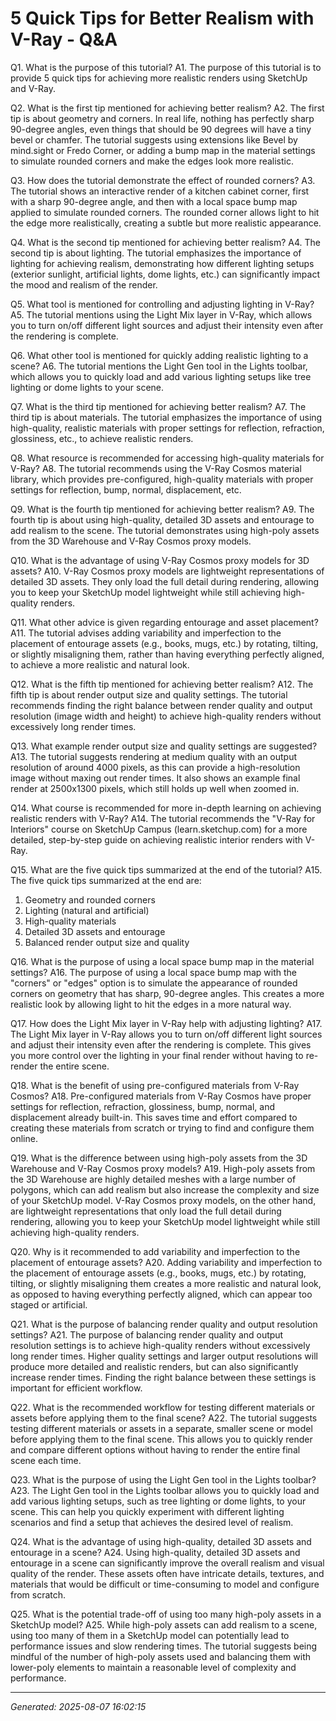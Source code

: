 # 5 Quick Tips for Better Realism with V-Ray - Q&A

Q1. What is the purpose of this tutorial?
A1. The purpose of this tutorial is to provide 5 quick tips for achieving more realistic renders using SketchUp and V-Ray.

Q2. What is the first tip mentioned for achieving better realism?
A2. The first tip is about geometry and corners. In real life, nothing has perfectly sharp 90-degree angles, even things that should be 90 degrees will have a tiny bevel or chamfer. The tutorial suggests using extensions like Bevel by mind.sight or Fredo Corner, or adding a bump map in the material settings to simulate rounded corners and make the edges look more realistic.

Q3. How does the tutorial demonstrate the effect of rounded corners?
A3. The tutorial shows an interactive render of a kitchen cabinet corner, first with a sharp 90-degree angle, and then with a local space bump map applied to simulate rounded corners. The rounded corner allows light to hit the edge more realistically, creating a subtle but more realistic appearance.

Q4. What is the second tip mentioned for achieving better realism?
A4. The second tip is about lighting. The tutorial emphasizes the importance of lighting for achieving realism, demonstrating how different lighting setups (exterior sunlight, artificial lights, dome lights, etc.) can significantly impact the mood and realism of the render.

Q5. What tool is mentioned for controlling and adjusting lighting in V-Ray?
A5. The tutorial mentions using the Light Mix layer in V-Ray, which allows you to turn on/off different light sources and adjust their intensity even after the rendering is complete.

Q6. What other tool is mentioned for quickly adding realistic lighting to a scene?
A6. The tutorial mentions the Light Gen tool in the Lights toolbar, which allows you to quickly load and add various lighting setups like tree lighting or dome lights to your scene.

Q7. What is the third tip mentioned for achieving better realism?
A7. The third tip is about materials. The tutorial emphasizes the importance of using high-quality, realistic materials with proper settings for reflection, refraction, glossiness, etc., to achieve realistic renders.

Q8. What resource is recommended for accessing high-quality materials for V-Ray?
A8. The tutorial recommends using the V-Ray Cosmos material library, which provides pre-configured, high-quality materials with proper settings for reflection, bump, normal, displacement, etc.

Q9. What is the fourth tip mentioned for achieving better realism?
A9. The fourth tip is about using high-quality, detailed 3D assets and entourage to add realism to the scene. The tutorial demonstrates using high-poly assets from the 3D Warehouse and V-Ray Cosmos proxy models.

Q10. What is the advantage of using V-Ray Cosmos proxy models for 3D assets?
A10. V-Ray Cosmos proxy models are lightweight representations of detailed 3D assets. They only load the full detail during rendering, allowing you to keep your SketchUp model lightweight while still achieving high-quality renders.

Q11. What other advice is given regarding entourage and asset placement?
A11. The tutorial advises adding variability and imperfection to the placement of entourage assets (e.g., books, mugs, etc.) by rotating, tilting, or slightly misaligning them, rather than having everything perfectly aligned, to achieve a more realistic and natural look.

Q12. What is the fifth tip mentioned for achieving better realism?
A12. The fifth tip is about render output size and quality settings. The tutorial recommends finding the right balance between render quality and output resolution (image width and height) to achieve high-quality renders without excessively long render times.

Q13. What example render output size and quality settings are suggested?
A13. The tutorial suggests rendering at medium quality with an output resolution of around 4000 pixels, as this can provide a high-resolution image without maxing out render times. It also shows an example final render at 2500x1300 pixels, which still holds up well when zoomed in.

Q14. What course is recommended for more in-depth learning on achieving realistic renders with V-Ray?
A14. The tutorial recommends the "V-Ray for Interiors" course on SketchUp Campus (learn.sketchup.com) for a more detailed, step-by-step guide on achieving realistic interior renders with V-Ray.

Q15. What are the five quick tips summarized at the end of the tutorial?
A15. The five quick tips summarized at the end are:
1. Geometry and rounded corners
2. Lighting (natural and artificial)
3. High-quality materials
4. Detailed 3D assets and entourage
5. Balanced render output size and quality

Q16. What is the purpose of using a local space bump map in the material settings?
A16. The purpose of using a local space bump map with the "corners" or "edges" option is to simulate the appearance of rounded corners on geometry that has sharp, 90-degree angles. This creates a more realistic look by allowing light to hit the edges in a more natural way.

Q17. How does the Light Mix layer in V-Ray help with adjusting lighting?
A17. The Light Mix layer in V-Ray allows you to turn on/off different light sources and adjust their intensity even after the rendering is complete. This gives you more control over the lighting in your final render without having to re-render the entire scene.

Q18. What is the benefit of using pre-configured materials from V-Ray Cosmos?
A18. Pre-configured materials from V-Ray Cosmos have proper settings for reflection, refraction, glossiness, bump, normal, and displacement already built-in. This saves time and effort compared to creating these materials from scratch or trying to find and configure them online.

Q19. What is the difference between using high-poly assets from the 3D Warehouse and V-Ray Cosmos proxy models?
A19. High-poly assets from the 3D Warehouse are highly detailed meshes with a large number of polygons, which can add realism but also increase the complexity and size of your SketchUp model. V-Ray Cosmos proxy models, on the other hand, are lightweight representations that only load the full detail during rendering, allowing you to keep your SketchUp model lightweight while still achieving high-quality renders.

Q20. Why is it recommended to add variability and imperfection to the placement of entourage assets?
A20. Adding variability and imperfection to the placement of entourage assets (e.g., books, mugs, etc.) by rotating, tilting, or slightly misaligning them creates a more realistic and natural look, as opposed to having everything perfectly aligned, which can appear too staged or artificial.

Q21. What is the purpose of balancing render quality and output resolution settings?
A21. The purpose of balancing render quality and output resolution settings is to achieve high-quality renders without excessively long render times. Higher quality settings and larger output resolutions will produce more detailed and realistic renders, but can also significantly increase render times. Finding the right balance between these settings is important for efficient workflow.

Q22. What is the recommended workflow for testing different materials or assets before applying them to the final scene?
A22. The tutorial suggests testing different materials or assets in a separate, smaller scene or model before applying them to the final scene. This allows you to quickly render and compare different options without having to render the entire final scene each time.

Q23. What is the purpose of using the Light Gen tool in the Lights toolbar?
A23. The Light Gen tool in the Lights toolbar allows you to quickly load and add various lighting setups, such as tree lighting or dome lights, to your scene. This can help you quickly experiment with different lighting scenarios and find a setup that achieves the desired level of realism.

Q24. What is the advantage of using high-quality, detailed 3D assets and entourage in a scene?
A24. Using high-quality, detailed 3D assets and entourage in a scene can significantly improve the overall realism and visual quality of the render. These assets often have intricate details, textures, and materials that would be difficult or time-consuming to model and configure from scratch.

Q25. What is the potential trade-off of using too many high-poly assets in a SketchUp model?
A25. While high-poly assets can add realism to a scene, using too many of them in a SketchUp model can potentially lead to performance issues and slow rendering times. The tutorial suggests being mindful of the number of high-poly assets used and balancing them with lower-poly elements to maintain a reasonable level of complexity and performance.

---
*Generated: 2025-08-07 16:02:15*
